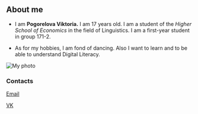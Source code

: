 ## About me
- I am **Pogorelova Viktoria.** I am 17 years old. I am a student of the *Higher School of Economics* in the field of Linguistics. I am a first-year student in group 171-2.

- As for my hobbies, I am fond of dancing. Also I want to learn and to be able to understand Digital Literacy.

![My photo](https://pp.userapi.com/c837628/v837628190/35524/-E9XLWbmkLs.jpg)

### Contacts

[Email](Pogorelovavika2001@gmail.com)

[VK](https://m.vk.com/id179668190)
